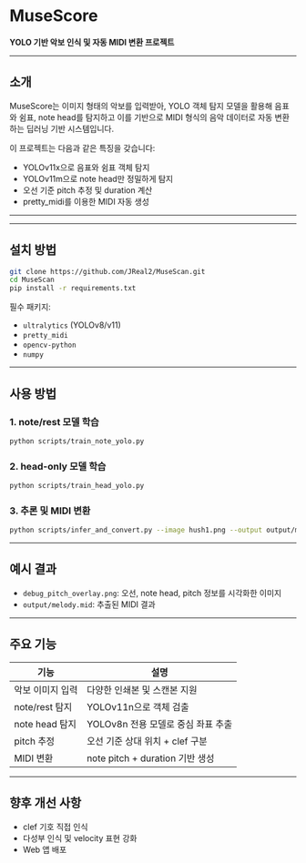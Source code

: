 # MuseScore

**YOLO 기반 악보 인식 및 자동 MIDI 변환 프로젝트**

---

## 소개

MuseScore는 이미지 형태의 악보를 입력받아, YOLO 객체 탐지 모델을 활용해 음표와 쉼표, note head를 탐지하고 이를 기반으로 MIDI 형식의 음악 데이터로 자동 변환하는 딥러닝 기반 시스템입니다.

이 프로젝트는 다음과 같은 특징을 갖습니다:

* YOLOv11x으로 음표와 쉼표 객체 탐지
* YOLOv11m으로 note head만 정밀하게 탐지
* 오선 기준 pitch 추정 및 duration 계산
* pretty\_midi를 이용한 MIDI 자동 생성

---

---

## 설치 방법

```bash
git clone https://github.com/JReal2/MuseScan.git
cd MuseScan
pip install -r requirements.txt
```

필수 패키지:

* `ultralytics` (YOLOv8/v11)
* `pretty_midi`
* `opencv-python`
* `numpy`

---

## 사용 방법

### 1. note/rest 모델 학습

```bash
python scripts/train_note_yolo.py
```

### 2. head-only 모델 학습

```bash
python scripts/train_head_yolo.py
```

### 3. 추론 및 MIDI 변환

```bash
python scripts/infer_and_convert.py --image hush1.png --output output/melody.mid
```

---

## 예시 결과

* `debug_pitch_overlay.png`: 오선, note head, pitch 정보를 시각화한 이미지
* `output/melody.mid`: 추출된 MIDI 결과

---

## 주요 기능

| 기능           | 설명                          |
| ------------ | --------------------------- |
| 악보 이미지 입력    | 다양한 인쇄본 및 스캔본 지원            |
| note/rest 탐지 | YOLOv11n으로 객체 검출            |
| note head 탐지 | YOLOv8n 전용 모델로 중심 좌표 추출     |
| pitch 추정     | 오선 기준 상대 위치 + clef 구분       |
| MIDI 변환      | note pitch + duration 기반 생성 |

---

## 향후 개선 사항

* clef 기호 직접 인식
* 다성부 인식 및 velocity 표현 강화
* Web 앱 배포

